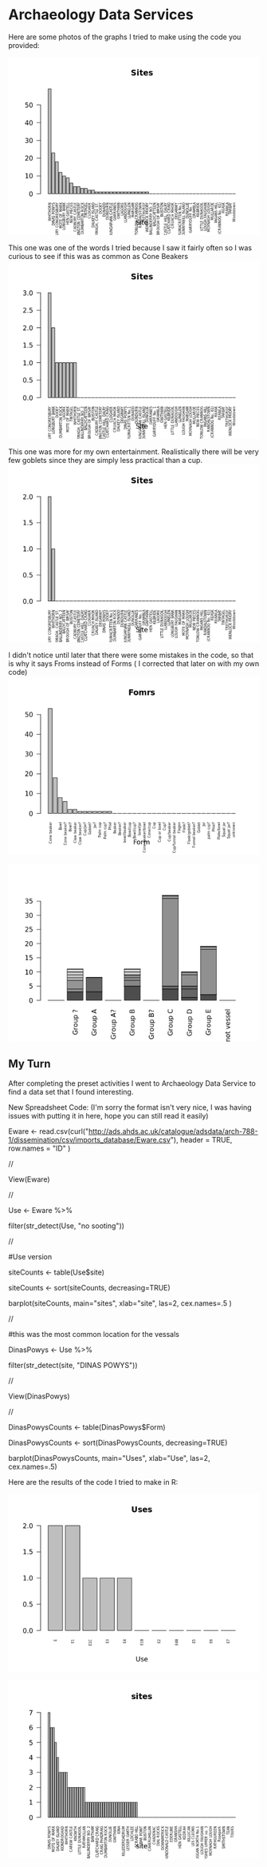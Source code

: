 # Archaeology Data Services
Here are some photos of the graphs I tried to make using the code you provided:

![Image](ConeBeaker_Bargraph.png)

This one was one of the words I tried because I saw it fairly often so I was curious to see if this was as common as Cone Beakers
![Image](Cup_Bargraph.png)

This one was more for my own entertainment. Realistically there will be very few goblets since they are simply less practical than a cup.
![Image](Goblet_Bargraph.png)

I didn't notice until later that there were some mistakes in the code, so that is why it says Froms instead of Forms ( I corrected that later on with my own code)
![Image](Withrorn_Bargraph.png)

![Image](Whithorn_Barplot.png)

## My Turn

After completing the preset activities I went to Archaeology Data Service to find a data set that I found interesting. 

New Spreadsheet Code: (I'm sorry the format isn't very nice, I was having issues with putting it in here, hope you can still read it easily)

Eware <- read.csv(curl("http://ads.ahds.ac.uk/catalogue/adsdata/arch-788-1/dissemination/csv/imports_database/Eware.csv"), header = TRUE, row.names = "ID" )

//

View(Eware)

//

Use <- Eware %>%

  filter(str_detect(Use, "no sooting"))
  
//

#Use version

siteCounts <- table(Use$site)

siteCounts <- sort(siteCounts, decreasing=TRUE)

barplot(siteCounts, main="sites", xlab="site", las=2, cex.names=.5 )

//

#this was the most common location for the vessals  

DinasPowys <- Use %>%

  filter(str_detect(site, "DINAS POWYS"))
  
//

View(DinasPowys)

//

DinasPowysCounts <- table(DinasPowys$Form)

DinasPowysCounts <- sort(DinasPowysCounts, decreasing=TRUE)

barplot(DinasPowysCounts, main="Uses", xlab="Use", las=2, cex.names=.5)

Here are the results of the code I tried to make in R:

![Image](Uses_Barplot.png)

![Image](Sites_Bargraph.png)

